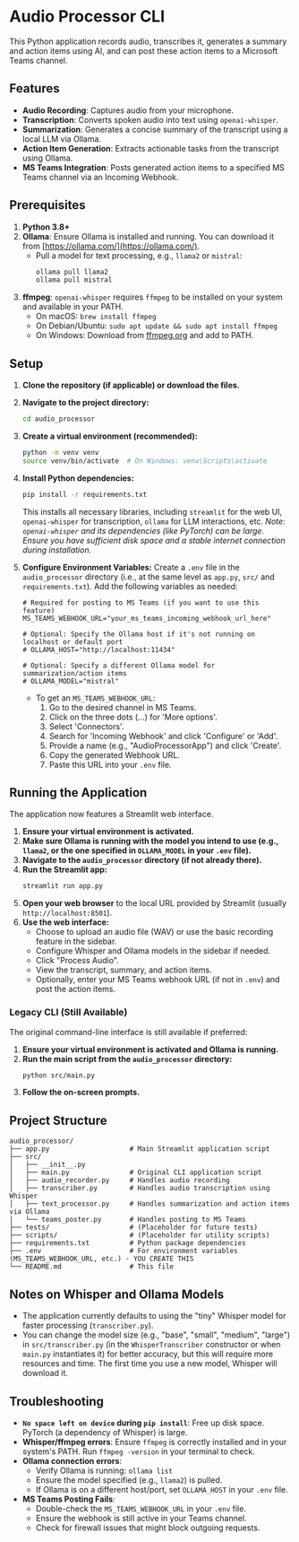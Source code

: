 # Audio Processor CLI

This Python application records audio, transcribes it, generates a summary and action items using AI, and can post these action items to a Microsoft Teams channel.

## Features

-   **Audio Recording**: Captures audio from your microphone.
-   **Transcription**: Converts spoken audio into text using `openai-whisper`.
-   **Summarization**: Generates a concise summary of the transcript using a local LLM via Ollama.
-   **Action Item Generation**: Extracts actionable tasks from the transcript using Ollama.
-   **MS Teams Integration**: Posts generated action items to a specified MS Teams channel via an Incoming Webhook.

## Prerequisites

1.  **Python 3.8+**
2.  **Ollama**: Ensure Ollama is installed and running. You can download it from [https://ollama.com/](https://ollama.com/).
    -   Pull a model for text processing, e.g., `llama2` or `mistral`:
        ```bash
        ollama pull llama2
        ollama pull mistral
        ```
3.  **ffmpeg**: `openai-whisper` requires `ffmpeg` to be installed on your system and available in your PATH.
    -   On macOS: `brew install ffmpeg`
    -   On Debian/Ubuntu: `sudo apt update && sudo apt install ffmpeg`
    -   On Windows: Download from [ffmpeg.org](https://ffmpeg.org/download.html) and add to PATH.

## Setup

1.  **Clone the repository (if applicable) or download the files.**

2.  **Navigate to the project directory:**
    ```bash
    cd audio_processor
    ```

3.  **Create a virtual environment (recommended):**
    ```bash
    python -m venv venv
    source venv/bin/activate  # On Windows: venv\Scripts\activate
    ```

4.  **Install Python dependencies:**
    ```bash
    pip install -r requirements.txt
    ```
    This installs all necessary libraries, including `streamlit` for the web UI, `openai-whisper` for transcription, `ollama` for LLM interactions, etc.
    *Note: `openai-whisper` and its dependencies (like PyTorch) can be large. Ensure you have sufficient disk space and a stable internet connection during installation.*

5.  **Configure Environment Variables:**
    Create a `.env` file in the `audio_processor` directory (i.e., at the same level as `app.py`, `src/` and `requirements.txt`).
    Add the following variables as needed:

    ```env
    # Required for posting to MS Teams (if you want to use this feature)
    MS_TEAMS_WEBHOOK_URL="your_ms_teams_incoming_webhook_url_here"

    # Optional: Specify the Ollama host if it's not running on localhost or default port
    # OLLAMA_HOST="http://localhost:11434"

    # Optional: Specify a different Ollama model for summarization/action items
    # OLLAMA_MODEL="mistral"
    ```
    -   To get an `MS_TEAMS_WEBHOOK_URL`:
        1.  Go to the desired channel in MS Teams.
        2.  Click on the three dots (...) for 'More options'.
        3.  Select 'Connectors'.
        4.  Search for 'Incoming Webhook' and click 'Configure' or 'Add'.
        5.  Provide a name (e.g., "AudioProcessorApp") and click 'Create'.
        6.  Copy the generated Webhook URL.
        7.  Paste this URL into your `.env` file.

## Running the Application

The application now features a Streamlit web interface.

1.  **Ensure your virtual environment is activated.**
2.  **Make sure Ollama is running with the model you intend to use (e.g., `llama2`, or the one specified in `OLLAMA_MODEL` in your `.env` file).**
3.  **Navigate to the `audio_processor` directory (if not already there).**
4.  **Run the Streamlit app:**
    ```bash
    streamlit run app.py
    ```
5.  **Open your web browser** to the local URL provided by Streamlit (usually `http://localhost:8501`).
6.  **Use the web interface:**
    -   Choose to upload an audio file (WAV) or use the basic recording feature in the sidebar.
    -   Configure Whisper and Ollama models in the sidebar if needed.
    -   Click "Process Audio".
    -   View the transcript, summary, and action items.
    -   Optionally, enter your MS Teams webhook URL (if not in `.env`) and post the action items.

### Legacy CLI (Still Available)

The original command-line interface is still available if preferred:

1.  **Ensure your virtual environment is activated and Ollama is running.**
2.  **Run the main script from the `audio_processor` directory:**
    ```bash
    python src/main.py
    ```
3.  **Follow the on-screen prompts.**


## Project Structure

```
audio_processor/
├── app.py                    # Main Streamlit application script
├── src/
│   ├── __init__.py
│   ├── main.py               # Original CLI application script
│   ├── audio_recorder.py     # Handles audio recording
│   ├── transcriber.py        # Handles audio transcription using Whisper
│   ├── text_processor.py     # Handles summarization and action items via Ollama
│   └── teams_poster.py       # Handles posting to MS Teams
├── tests/                    # (Placeholder for future tests)
├── scripts/                  # (Placeholder for utility scripts)
├── requirements.txt          # Python package dependencies
├── .env                      # For environment variables (MS_TEAMS_WEBHOOK_URL, etc.) - YOU CREATE THIS
└── README.md                 # This file
```

## Notes on Whisper and Ollama Models

-   The application currently defaults to using the "tiny" Whisper model for faster processing (`transcriber.py`).
-   You can change the model size (e.g., "base", "small", "medium", "large") in `src/transcriber.py` (in the `WhisperTranscriber` constructor or when `main.py` instantiates it) for better accuracy, but this will require more resources and time. The first time you use a new model, Whisper will download it.

## Troubleshooting

-   **`No space left on device` during `pip install`**: Free up disk space. PyTorch (a dependency of Whisper) is large.
-   **Whisper/ffmpeg errors**: Ensure `ffmpeg` is correctly installed and in your system's PATH. Run `ffmpeg -version` in your terminal to check.
-   **Ollama connection errors**:
    -   Verify Ollama is running: `ollama list`
    -   Ensure the model specified (e.g., `llama2`) is pulled.
    -   If Ollama is on a different host/port, set `OLLAMA_HOST` in your `.env` file.
-   **MS Teams Posting Fails**:
    -   Double-check the `MS_TEAMS_WEBHOOK_URL` in your `.env` file.
    -   Ensure the webhook is still active in your Teams channel.
    -   Check for firewall issues that might block outgoing requests.
```
